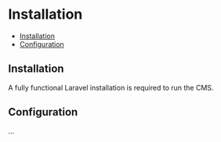 # Installation

- [Installation](#installation)
- [Configuration](#configuration)

<a name="installation"></a>
## Installation

A fully functional Laravel installation is required to run the CMS.


<a name="configuration"></a>
## Configuration

...
